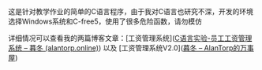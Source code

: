 这是针对教学作业的简单的C语言程序，由于我对C语言也研究不深，开发的环境选择Windows系统和C-free5，使用了很多危险函数，请勿模仿  

详细情况可以查看我的两篇博客文章：[工资管理系统]([C语言实验-员工工资管理系统 – 暮冬 (alantorp.online)](https://www.alantorp.online/index.php/2022/11/20/c语言实验-员工工资管理系统/)) 以及 [工资管理系统V2.0]([暮冬 – AlanTorp的万事屋](https://www.alantorp.online/index.php/2022/12/13/c语言实验-员工工资管理系统v2-0（读出数据存入数组/))

